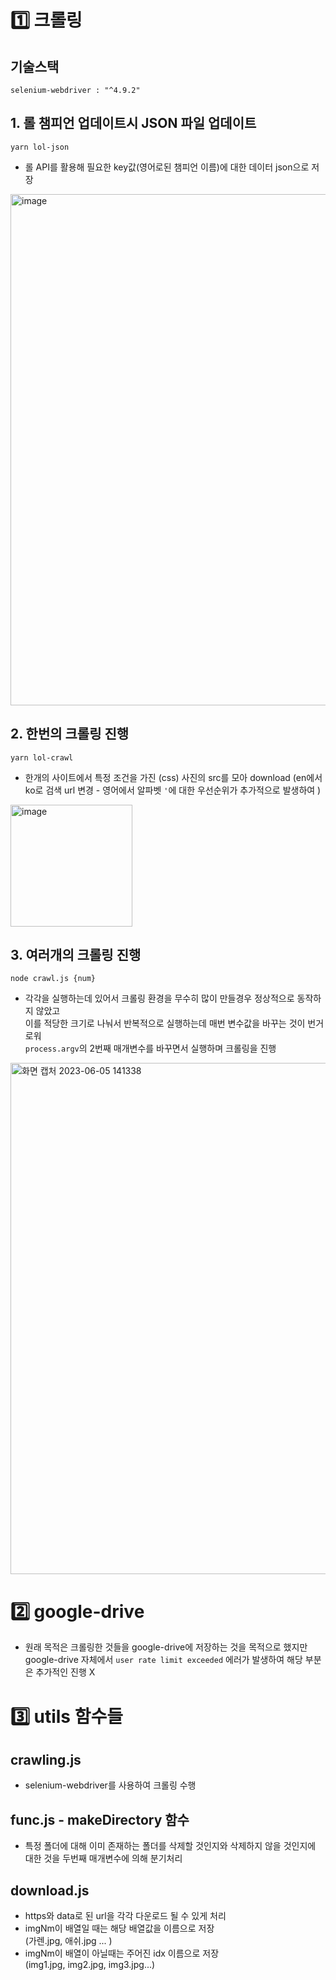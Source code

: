 # 1️⃣ 크롤링

## 기술스택

`selenium-webdriver : "^4.9.2"`

## 1. 롤 챔피언 업데이트시 JSON 파일 업데이트

`yarn lol-json`

- 롤 API를 활용해 필요한 key값(영어로된 챔피언 이름)에 대한 데이터 json으로 저장

<img width="818" alt="image" src="https://github.com/khw970421/google-crawler/assets/59253551/95f0da0f-09a2-4c73-8dae-a0a885b8042e">

## 2. 한번의 크롤링 진행

`yarn lol-crawl`

- 한개의 사이트에서 특정 조건을 가진 (css) 사진의 src를 모아 download
  (en에서 ko로 검색 url 변경 - 영어에서 알파벳 `'`에 대한 우선순위가 추가적으로 발생하여 )

<img width="195" alt="image" src="https://github.com/khw970421/google-crawler/assets/59253551/74f70a7d-0858-4ed1-acfe-95ee47e2f7a5">

## 3. 여러개의 크롤링 진행

`node crawl.js {num}`

- 각각을 실행하는데 있어서 크롤링 환경을 무수히 많이 만들경우 정상적으로 동작하지 않았고  
  이를 적당한 크기로 나눠서 반복적으로 실행하는데 매번 변수값을 바꾸는 것이 번거로워  
  `process.argv`의 2번째 매개변수를 바꾸면서 실행하며 크롤링을 진행

<img width="818" alt="화면 캡처 2023-06-05 141338" src="https://github.com/khw970421/google-crawler/assets/59253551/b9ad56e9-b152-4f67-9a3d-7a15640e7b98">

# 2️⃣ google-drive

- 원래 목적은 크롤링한 것들을 google-drive에 저장하는 것을 목적으로 했지만
  google-drive 자체에서 `user rate limit exceeded` 에러가 발생하여 해당 부분은 추가적인 진행 X

# 3️⃣ utils 함수들

## crawling.js

- selenium-webdriver를 사용하여 크롤링 수행

## func.js - makeDirectory 함수

- 특정 폴더에 대해 이미 존재하는 폴더를 삭제할 것인지와 삭제하지 않을 것인지에 대한 것을 두번째 매개변수에 의해 분기처리

## download.js

- https와 data로 된 url을 각각 다운로드 될 수 있게 처리
- imgNm이 배열일 때는 해당 배열값을 이름으로 저장  
  (가렌.jpg, 애쉬.jpg ... )
- imgNm이 배열이 아닐때는 주어진 idx 이름으로 저장  
  (img1.jpg, img2.jpg, img3.jpg...)
